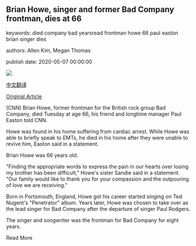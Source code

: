 ## Brian Howe, singer and former Bad Company frontman, dies at 66

keywords: died company bad yearsread frontman howe 66 paul easton brian singer dies

authors: Allen Kim, Megan Thomas

publish date: 2020-05-07 00:00:00

![](https://cdn.cnn.com/cnnnext/dam/assets/200507152211-brian-howe-super-tease.jpg)

[中文翻译](Brian%20Howe%2C%20singer%20and%20former%20Bad%20Company%20frontman%2C%20dies%20at%2066_zh.md)

[Original Article](https://edition.cnn.com/2020/05/07/entertainment/brian-howe-death-trnd/index.html)

(CNN) Brian Howe, former frontman for the British rock group Bad Company, died Tuesday at age 66, his friend and longtime manager Paul Easton told CNN.

Howe was found in his home suffering from cardiac arrest. While Howe was able to briefly speak to EMTs, he died in his home after they were unable to revive him, Easton said in a statement.

Brian Howe was 66 years old.

"Finding the appropriate words to express the pain in our hearts over losing my brother has been difficult," Howe's sister Sandie said in a statement. "Our family would like to thank you for your compassion and the outpouring of love we are receiving."

Born in Portsmouth, England, Howe got his career started singing on Ted Nugent's "Penetrator" album. Years later, Howe was chosen to take over as the lead singer for Bad Company after the departure of singer Paul Rodgers.

The singer and songwriter was the frontman for Bad Company for eight years.

Read More